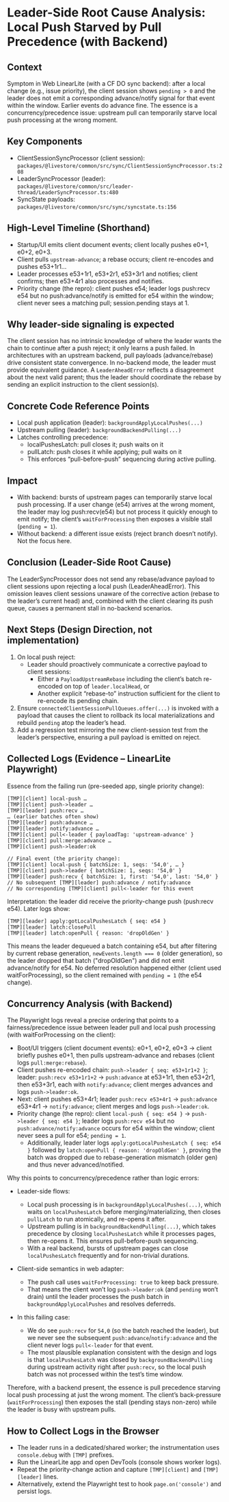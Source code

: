# Leader-Side Root Cause Analysis: Local Push Starved by Pull Precedence (with Backend)

## Context

Symptom in Web LinearLite (with a CF DO sync backend): after a local change (e.g., issue priority), the client session shows `pending > 0` and the leader does not emit a corresponding advance/notify signal for that event within the window. Earlier events do advance fine. The essence is a concurrency/precedence issue: upstream pull can temporarily starve local push processing at the wrong moment.

## Key Components

- ClientSessionSyncProcessor (client session): `packages/@livestore/common/src/sync/ClientSessionSyncProcessor.ts:208`
- LeaderSyncProcessor (leader): `packages/@livestore/common/src/leader-thread/LeaderSyncProcessor.ts:480`
- SyncState payloads: `packages/@livestore/common/src/sync/syncstate.ts:156`

## High-Level Timeline (Shorthand)

- Startup/UI emits client document events; client locally pushes e0+1, e0+2, e0+3.
- Client pulls `upstream-advance`; a rebase occurs; client re-encodes and pushes e53+1r1…
- Leader processes e53+1r1, e53+2r1, e53+3r1 and notifies; client confirms; then e53+4r1 also processes and notifies.
- Priority change (the repro): client pushes e54; leader logs push:recv e54 but no push:advance/notify is emitted for e54 within the window; client never sees a matching pull; session.pending stays at 1.

## Why leader-side signaling is expected

The client session has no intrinsic knowledge of where the leader wants the chain to continue after a push reject; it only learns a push failed. In architectures with an upstream backend, pull payloads (advance/rebase) drive consistent state convergence. In no-backend mode, the leader must provide equivalent guidance. A `LeaderAheadError` reflects a disagreement about the next valid parent; thus the leader should coordinate the rebase by sending an explicit instruction to the client session(s).

## Concrete Code Reference Points

- Local push application (leader): `backgroundApplyLocalPushes(...)`
- Upstream pulling (leader): `backgroundBackendPulling(...)`
- Latches controlling precedence:
  - localPushesLatch: pull closes it; push waits on it
  - pullLatch: push closes it while applying; pull waits on it
  - This enforces “pull-before-push” sequencing during active pulling.

## Impact

- With backend: bursts of upstream pages can temporarily starve local push processing. If a user change (e54) arrives at the wrong moment, the leader may log push:recv(e54) but not process it quickly enough to emit notify; the client’s `waitForProcessing` then exposes a visible stall (`pending = 1`).
- Without backend: a different issue exists (reject branch doesn’t notify). Not the focus here.

## Conclusion (Leader-Side Root Cause)

The LeaderSyncProcessor does not send any rebase/advance payload to client sessions upon rejecting a local push (LeaderAheadError). This omission leaves client sessions unaware of the corrective action (rebase to the leader’s current head) and, combined with the client clearing its push queue, causes a permanent stall in no-backend scenarios.

## Next Steps (Design Direction, not implementation)

1) On local push reject:
   - Leader should proactively communicate a corrective payload to client sessions:
     - Either a `PayloadUpstreamRebase` including the client’s batch re-encoded on top of `leader.localHead`, or
     - Another explicit “rebase-to” instruction sufficient for the client to re-encode its pending chain.
2) Ensure `connectedClientSessionPullQueues.offer(...)` is invoked with a payload that causes the client to rollback its local materializations and rebuild `pending` atop the leader’s head.
3) Add a regression test mirroring the new client-session test from the leader’s perspective, ensuring a pull payload is emitted on reject.

## Collected Logs (Evidence – LinearLite Playwright)

Essence from the failing run (pre-seeded app, single priority change):

```
[TMP][client] local-push …
[TMP][client] push->leader …
[TMP][leader] push:recv …
… (earlier batches often show)
[TMP][leader] push:advance …
[TMP][leader] notify:advance …
[TMP][client] pull<-leader { payloadTag: 'upstream-advance' }
[TMP][client] pull:merge:advance …
[TMP][client] push->leader:ok

// Final event (the priority change):
[TMP][client] local-push { batchSize: 1, seqs: '54,0', … }
[TMP][client] push->leader { batchSize: 1, seqs: '54,0' }
[TMP][leader] push:recv { batchSize: 1, first: '54,0', last: '54,0' }
// No subsequent [TMP][leader] push:advance / notify:advance
// No corresponding [TMP][client] pull<-leader for this event
```

Interpretation: the leader did receive the priority-change push (push:recv e54).
Later logs show:

```
[TMP][leader] apply:gotLocalPushesLatch { seq: e54 }
[TMP][leader] latch:closePull
[TMP][leader] latch:openPull { reason: 'dropOldGen' }
```

This means the leader dequeued a batch containing e54, but after filtering by
current rebase generation, `newEvents.length === 0` (older generation), so the
leader dropped that batch ("dropOldGen") and did not emit advance/notify for e54.
No deferred resolution happened either (client used waitForProcessing), so the
client remained with `pending = 1` (the e54 change).

## Concurrency Analysis (with Backend)

The Playwright logs reveal a precise ordering that points to a fairness/precedence issue between leader pull and local push processing (with waitForProcessing on the client):

- Boot/UI triggers (client document events): e0+1, e0+2, e0+3 → client briefly pushes e0+1, then pulls upstream-advance and rebases (client logs `pull:merge:rebase`).
- Client pushes re-encoded chain: `push->leader { seq: e53+1r1+2 }`; leader: `push:recv e53+1r1+2` → `push:advance` at e53+1r1, then e53+2r1, then e53+3r1, each with `notify:advance`; client merges advances and logs `push->leader:ok`.
- Next: client pushes e53+4r1; leader `push:recv e53+4r1` → `push:advance` e53+4r1 → `notify:advance`; client merges and logs `push->leader:ok`.
- Priority change (the repro): client `local-push { seq: e54 }` → `push->leader { seq: e54 }`; leader logs `push:recv e54` but no `push:advance/notify:advance` occurs for e54 within the window; client never sees a pull for e54; `pending = 1`.
  - Additionally, leader later logs `apply:gotLocalPushesLatch { seq: e54 }` followed by `latch:openPull { reason: 'dropOldGen' }`, proving the batch was dropped due to rebase-generation mismatch (older gen) and thus never advanced/notified.

Why this points to concurrency/precedence rather than logic errors:

- Leader-side flows:
  - Local push processing is in `backgroundApplyLocalPushes(...)`, which waits on `localPushesLatch` before merging/materializing, then closes `pullLatch` to run atomically, and re-opens it after.
  - Upstream pulling is in `backgroundBackendPulling(...)`, which takes precedence by closing `localPushesLatch` while it processes pages, then re-opens it. This ensures pull-before-push sequencing.
  - With a real backend, bursts of upstream pages can close `localPushesLatch` frequently and for non-trivial durations.

- Client-side semantics in web adapter:
  - The push call uses `waitForProcessing: true` to keep back pressure.
  - That means the client won’t log `push->leader:ok` (and `pending` won’t drain) until the leader processes the push batch in `backgroundApplyLocalPushes` and resolves deferreds.

- In this failing case:
  - We do see `push:recv` for `54,0` (so the batch reached the leader), but we never see the subsequent `push:advance`/`notify:advance` and the client never logs `pull<-leader` for that event.
  - The most plausible explanation consistent with the design and logs is that `localPushesLatch` was closed by `backgroundBackendPulling` during upstream activity right after `push:recv`, so the local push batch was not processed within the test’s time window.

Therefore, with a backend present, the essence is pull precedence starving local push processing at just the wrong moment. The client’s back-pressure (`waitForProcessing`) then exposes the stall (pending stays non-zero) while the leader is busy with upstream pulls.

## How to Collect Logs in the Browser

- The leader runs in a dedicated/shared worker; the instrumentation uses `console.debug` with `[TMP]` prefixes.
- Run the LinearLite app and open DevTools (console shows worker logs).
- Repeat the priority-change action and capture `[TMP][client]` and `[TMP][leader]` lines.
- Alternatively, extend the Playwright test to hook `page.on('console')` and persist logs.
